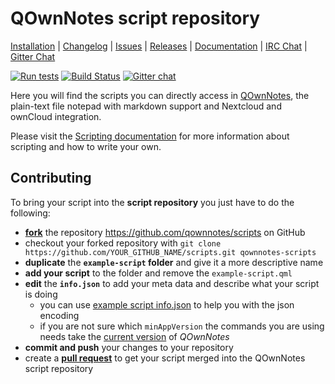 # QOwnNotes script repository

[Installation](http://www.qownnotes.org/installation) | 
[Changelog](https://github.com/pbek/QOwnNotes/blob/develop/CHANGELOG.md) | 
[Issues](https://github.com/qownnotes/scripts/issues) | 
[Releases](https://github.com/pbek/QOwnNotes/releases) |
[Documentation](http://docs.qownnotes.org) |
[IRC Chat](https://kiwiirc.com/client/irc.freenode.net/#qownnotes) |
[Gitter Chat](https://gitter.im/qownnotes/qownnotes)

[![Run tests](https://github.com/qownnotes/scripts/workflows/Run%20tests/badge.svg?branch=master)](https://github.com/qownnotes/scripts/actions)
[![Build Status](https://travis-ci.org/qownnotes/scripts.svg?branch=master)](https://travis-ci.org/qownnotes/scripts)
[![Gitter chat](https://badges.gitter.im/gitterHQ/gitter.png)](https://gitter.im/qownnotes/qownnotes)

Here you will find the scripts you can directly access in [QOwnNotes](http://www.qownnotes.org), the plain-text file notepad with markdown support and Nextcloud and ownCloud integration.

Please visit the [Scripting documentation](https://docs.qownnotes.org/en/latest/scripting/) for more information about scripting and how to write your own.

## Contributing

To bring your script into the **script repository** you just have to do the following:

- **[fork](https://help.github.com/articles/fork-a-repo/)** the repository <https://github.com/qownnotes/scripts> on GitHub
- checkout your forked repository with `git clone https://github.com/YOUR_GITHUB_NAME/scripts.git qownnotes-scripts`
- **duplicate** the **`example-script` folder** and give it a more descriptive name
- **add your script** to the folder and remove the `example-script.qml`
- **edit** the **`info.json`** to add your meta data and describe what your script is doing
  - you can use [example script info.json](https://jsoneditoronline.org/?url=https%3A%2F%2Fraw.githubusercontent.com%2Fqownnotes%2Fscripts%2Fmaster%2Fexample-script%2Finfo.json) to help you with the json encoding
  - if you are not sure which `minAppVersion` the commands you are using needs take the [current version](https://github.com/pbek/QOwnNotes/blob/master/src/version.h) of *QOwnNotes*
- **commit and push** your changes to your repository
- create a **[pull request](https://help.github.com/articles/creating-a-pull-request/)** to get your script merged into the QOwnNotes script repository
